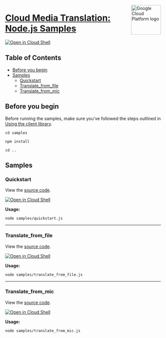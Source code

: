 [//]: # "This README.md file is auto-generated, all changes to this file will be lost."
[//]: # "To regenerate it, use `python -m synthtool`."
<img src="https://avatars2.githubusercontent.com/u/2810941?v=3&s=96" alt="Google Cloud Platform logo" title="Google Cloud Platform" align="right" height="96" width="96"/>

# [Cloud Media Translation: Node.js Samples](https://github.com/googleapis/nodejs-media-translation)

[![Open in Cloud Shell][shell_img]][shell_link]



## Table of Contents

* [Before you begin](#before-you-begin)
* [Samples](#samples)
  * [Quickstart](#quickstart)
  * [Translate_from_file](#translate_from_file)
  * [Translate_from_mic](#translate_from_mic)

## Before you begin

Before running the samples, make sure you've followed the steps outlined in
[Using the client library](https://github.com/googleapis/nodejs-media-translation#using-the-client-library).

`cd samples`

`npm install`

`cd ..`

## Samples



### Quickstart

View the [source code](https://github.com/googleapis/nodejs-media-translation/blob/master/samples/quickstart.js).

[![Open in Cloud Shell][shell_img]](https://console.cloud.google.com/cloudshell/open?git_repo=https://github.com/googleapis/nodejs-media-translation&page=editor&open_in_editor=samples/quickstart.js,samples/README.md)

__Usage:__


`node samples/quickstart.js`


-----




### Translate_from_file

View the [source code](https://github.com/googleapis/nodejs-media-translation/blob/master/samples/translate_from_file.js).

[![Open in Cloud Shell][shell_img]](https://console.cloud.google.com/cloudshell/open?git_repo=https://github.com/googleapis/nodejs-media-translation&page=editor&open_in_editor=samples/translate_from_file.js,samples/README.md)

__Usage:__


`node samples/translate_from_file.js`


-----




### Translate_from_mic

View the [source code](https://github.com/googleapis/nodejs-media-translation/blob/master/samples/translate_from_mic.js).

[![Open in Cloud Shell][shell_img]](https://console.cloud.google.com/cloudshell/open?git_repo=https://github.com/googleapis/nodejs-media-translation&page=editor&open_in_editor=samples/translate_from_mic.js,samples/README.md)

__Usage:__


`node samples/translate_from_mic.js`






[shell_img]: https://gstatic.com/cloudssh/images/open-btn.png
[shell_link]: https://console.cloud.google.com/cloudshell/open?git_repo=https://github.com/googleapis/nodejs-media-translation&page=editor&open_in_editor=samples/README.md
[product-docs]: https://cloud.google.com/mediatranslation/docs/
